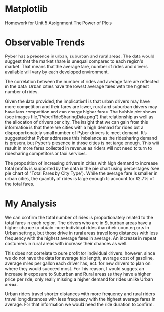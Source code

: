 # Matplotlib
Homework for Unit 5 Assignment The Power of Plots


# Observable Trends

Pyber has a presence in urban, suburban and rural areas. The data would suggest that the market share is unequal compared to each region's market. That means that the average fare, number of rides and drivers available will vary by each developed environment.

The correlation between the number of rides and average fare are reflected in the data. Urban cities have the lowest average fares with the highest number of rides. 

Given the data provided, the implication1 is that urban drivers may have more competition and their fares are lower, rural and suburban drivers may have less competition and can charge higher fares. The bubble plot shows (see images file,"PyberRideSharingData.png") that relationship as well as the allocation of drivers per city. The insight that we can gain from this information is that there are cities with a high demand for rides but a disproportionately small number of Pyber drivers to meet demand. It’s suggested that Pyber addresses this imbalance as the ridesharing demand is present, but Pyber’s presence in those cities is not large enough. This will result in more fares collected in revenue as riders will not need to turn to ridesharing competitors or taxi services.

The proposition of increasing drivers in cities with high demand to increase total profits is supported by the data in the pie chart using percentages (see pie chart of "Total Fares by City Type”). While the average fare is smaller in urban cities, the quantity of rides is large enough to account for 62.7% of the total fares.


# My Analysis
We can confirm the total number of rides is proportionately related to the total fares in each region. The drivers who are in Suburban areas have a higher chance to obtain more individual rides than their counterparts in Urban settings, but those drive in rural areas travel long distances with less frequency with the highest average fares in average. An increase in repeat costumers in rural areas with increase their chances as well. 

This does not correlate to pure profit for individual drivers, however, since we do not have the data for average trip length, average cost of gasoline, average miles per gallon each driver has, ect. for new drivers to plan on where they would succeed most. For this reason, I would suggest an increase in exposure to Suburban and Rural areas as they have a higher price per ride, only really missing a higher demand for rides unlike Urban areas.

Urban riders travel shorter distances with more frequency and rural riders travel long distances with less frequency with the highest average fares in average. For that information we would need the ride duration to confirm.

